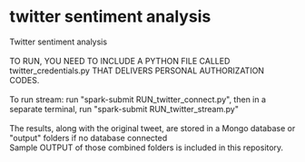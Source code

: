 # twitter sentiment analysis
Twitter sentiment analysis<br><br>
TO RUN, YOU NEED TO INCLUDE A PYTHON FILE CALLED twitter_credentials.py THAT DELIVERS PERSONAL AUTHORIZATION CODES.<br><br> 
To run stream: run "spark-submit RUN_twitter_connect.py", then in a separate terminal, run "spark-submit RUN_twitter_stream.py"<br><br>
The results, along with the original tweet, are stored in a Mongo database or "output" folders if no database connected<br>
Sample OUTPUT of those combined folders is included in this repository.

